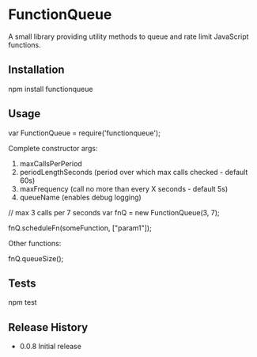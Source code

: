 FunctionQueue
=========

A small library providing utility methods to queue and rate limit JavaScript functions.

## Installation

  npm install functionqueue

## Usage

  var FunctionQueue = require('functionqueue');

Complete constructor args:
1) maxCallsPerPeriod
2) periodLengthSeconds (period over which max calls checked - default 60s)
3) maxFrequency (call no more than every X seconds - default 5s)
4) queueName (enables debug logging)

  // max 3 calls per 7 seconds
  var fnQ = new FunctionQueue(3, 7);

  fnQ.scheduleFn(someFunction, ["param1"]);

Other functions:

  fnQ.queueSize();

## Tests

  npm test


## Release History

* 0.0.8 Initial release

